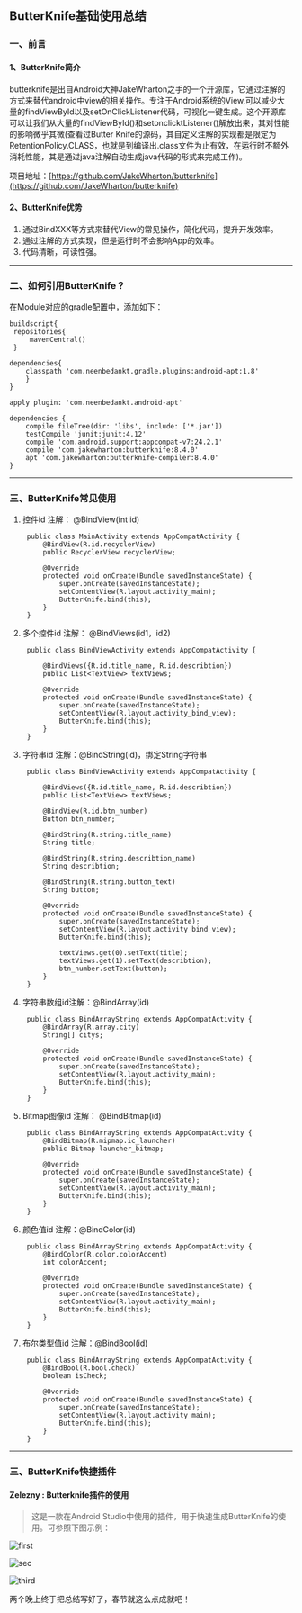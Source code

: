 ## ButterKnife基础使用总结

### 一、前言
#### 1、ButterKnife简介
butterknife是出自Android大神JakeWharton之手的一个开源库，它通过注解的方式来替代android中view的相关操作。专注于Android系统的View,可以减少大量的findViewById以及setOnClickListener代码，可视化一键生成。这个开源库可以让我们从大量的findViewById()和setonclicktListener()解放出来，其对性能的影响微乎其微(查看过Butter Knife的源码，其自定义注解的实现都是限定为RetentionPolicy.CLASS，也就是到编译出.class文件为止有效，在运行时不额外消耗性能，其是通过java注解自动生成java代码的形式来完成工作)。

项目地址：[https://github.com/JakeWharton/butterknife](https://github.com/JakeWharton/butterknife)

#### 2、ButterKnife优势

1. 通过BindXXX等方式来替代View的常见操作，简化代码，提升开发效率。
1. 通过注解的方式实现，但是运行时不会影响App的效率。
1. 代码清晰，可读性强。


----------

### 二、如何引用ButterKnife？

在Module对应的gradle配置中，添加如下：

	buildscript{
     repositories{
         mavenCentral()
     }

    dependencies{
        classpath 'com.neenbedankt.gradle.plugins:android-apt:1.8'
	    }
	}
	
	apply plugin: 'com.neenbedankt.android-apt'
	
	dependencies {
	    compile fileTree(dir: 'libs', include: ['*.jar'])
	    testCompile 'junit:junit:4.12'
	    compile 'com.android.support:appcompat-v7:24.2.1'
	    compile 'com.jakewharton:butterknife:8.4.0'
	    apt 'com.jakewharton:butterknife-compiler:8.4.0'
	}

----------

### 三、ButterKnife常见使用

1. 控件id 注解： @BindView(int id)

		public class MainActivity extends AppCompatActivity {
		    @BindView(R.id.recyclerView)
		    public RecyclerView recyclerView;
		
		    @Override
		    protected void onCreate(Bundle savedInstanceState) {
		        super.onCreate(savedInstanceState);
		        setContentView(R.layout.activity_main);
		        ButterKnife.bind(this);
		    }
		}

1. 多个控件id 注解： @BindViews(id1，id2)

		public class BindViewActivity extends AppCompatActivity {

		    @BindViews({R.id.title_name, R.id.describtion})
		    public List<TextView> textViews;
		
		    @Override
		    protected void onCreate(Bundle savedInstanceState) {
		        super.onCreate(savedInstanceState);
		        setContentView(R.layout.activity_bind_view);
		        ButterKnife.bind(this);
		    }
		}

1. 字符串id 注解：@BindString(id)，绑定String字符串

		public class BindViewActivity extends AppCompatActivity {

		    @BindViews({R.id.title_name, R.id.describtion})
		    public List<TextView> textViews;
		
		    @BindView(R.id.btn_number)
		    Button btn_number;
		
		    @BindString(R.string.title_name)
		    String title;
		
		    @BindString(R.string.describtion_name)
		    String describtion;
		
		    @BindString(R.string.button_text)
		    String button;
		
		    @Override
		    protected void onCreate(Bundle savedInstanceState) {
		        super.onCreate(savedInstanceState);
		        setContentView(R.layout.activity_bind_view);
		        ButterKnife.bind(this);
		
		        textViews.get(0).setText(title);
		        textViews.get(1).setText(describtion);
		        btn_number.setText(button);
		    }
		}

1. 字符串数组id注解：@BindArray(id)

		public class BindArrayString extends AppCompatActivity {
		    @BindArray(R.array.city)
		    String[] citys;
		
		    @Override
		    protected void onCreate(Bundle savedInstanceState) {
		        super.onCreate(savedInstanceState);
		        setContentView(R.layout.activity_main);
		        ButterKnife.bind(this);
		    }
		}

1. Bitmap图像id 注解： @BindBitmap(id)

		public class BindArrayString extends AppCompatActivity {
		    @BindBitmap(R.mipmap.ic_launcher)
		    public Bitmap launcher_bitmap;
		
		    @Override
		    protected void onCreate(Bundle savedInstanceState) {
		        super.onCreate(savedInstanceState);
		        setContentView(R.layout.activity_main);
		        ButterKnife.bind(this);
		    }
		}

1. 颜色值id  注解：@BindColor(id)

		public class BindArrayString extends AppCompatActivity {
		    @BindColor(R.color.colorAccent)
		    int colorAccent;
		
		    @Override
		    protected void onCreate(Bundle savedInstanceState) {
		        super.onCreate(savedInstanceState);
		        setContentView(R.layout.activity_main);
		        ButterKnife.bind(this);
		    }
		}

1. 布尔类型值id  注解：@BindBool(id)

		public class BindArrayString extends AppCompatActivity {
		    @BindBool(R.bool.check)
		    boolean isCheck;
		
		    @Override
		    protected void onCreate(Bundle savedInstanceState) {
		        super.onCreate(savedInstanceState);
		        setContentView(R.layout.activity_main);
		        ButterKnife.bind(this);
		    }
		}


----------
### 三、ButterKnife快捷插件
#### Zelezny : Butterknife插件的使用
>这是一款在Android Studio中使用的插件，用于快速生成ButterKnife的使用。可参照下图示例：

![first](http://img.blog.csdn.net/20161031141739545)

![sec](http://img.blog.csdn.net/20161031141833705)

![third](http://img.blog.csdn.net/20161031140736060)


两个晚上终于把总结写好了，春节就这么点成就吧！

